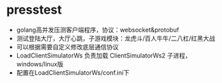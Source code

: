 # presstest
* golang高并发压测客户端程序，协议：websocket&protobuf
* 测试登陆大厅，大厅心跳，子游戏模块：龙虎斗/百人牛牛/二八杠/红黑大战
* 可以根据需要自定义修改底层通信协议
* LoadClientSimulatorWs 负责加载 ClientSimulatorWs2 子进程，windows/linux版
* 配置在LoadClientSimulatorWs/conf.ini下
